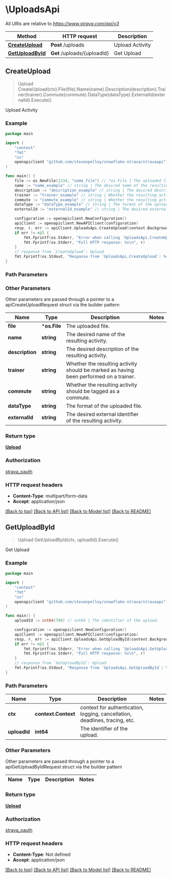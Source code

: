 # \UploadsApi

All URIs are relative to *https://www.strava.com/api/v3*

Method | HTTP request | Description
------------- | ------------- | -------------
[**CreateUpload**](UploadsApi.md#CreateUpload) | **Post** /uploads | Upload Activity
[**GetUploadById**](UploadsApi.md#GetUploadById) | **Get** /uploads/{uploadId} | Get Upload



## CreateUpload

> Upload CreateUpload(ctx).File(file).Name(name).Description(description).Trainer(trainer).Commute(commute).DataType(dataType).ExternalId(externalId).Execute()

Upload Activity



### Example

```go
package main

import (
    "context"
    "fmt"
    "os"
    openapiclient "github.com/stevenpelley/snowflake-strava/stravaapi"
)

func main() {
    file := os.NewFile(1234, "some_file") // *os.File | The uploaded file. (optional)
    name := "name_example" // string | The desired name of the resulting activity. (optional)
    description := "description_example" // string | The desired description of the resulting activity. (optional)
    trainer := "trainer_example" // string | Whether the resulting activity should be marked as having been performed on a trainer. (optional)
    commute := "commute_example" // string | Whether the resulting activity should be tagged as a commute. (optional)
    dataType := "dataType_example" // string | The format of the uploaded file. (optional)
    externalId := "externalId_example" // string | The desired external identifier of the resulting activity. (optional)

    configuration := openapiclient.NewConfiguration()
    apiClient := openapiclient.NewAPIClient(configuration)
    resp, r, err := apiClient.UploadsApi.CreateUpload(context.Background()).File(file).Name(name).Description(description).Trainer(trainer).Commute(commute).DataType(dataType).ExternalId(externalId).Execute()
    if err != nil {
        fmt.Fprintf(os.Stderr, "Error when calling `UploadsApi.CreateUpload``: %v\n", err)
        fmt.Fprintf(os.Stderr, "Full HTTP response: %v\n", r)
    }
    // response from `CreateUpload`: Upload
    fmt.Fprintf(os.Stdout, "Response from `UploadsApi.CreateUpload`: %v\n", resp)
}
```

### Path Parameters



### Other Parameters

Other parameters are passed through a pointer to a apiCreateUploadRequest struct via the builder pattern


Name | Type | Description  | Notes
------------- | ------------- | ------------- | -------------
 **file** | ***os.File** | The uploaded file. | 
 **name** | **string** | The desired name of the resulting activity. | 
 **description** | **string** | The desired description of the resulting activity. | 
 **trainer** | **string** | Whether the resulting activity should be marked as having been performed on a trainer. | 
 **commute** | **string** | Whether the resulting activity should be tagged as a commute. | 
 **dataType** | **string** | The format of the uploaded file. | 
 **externalId** | **string** | The desired external identifier of the resulting activity. | 

### Return type

[**Upload**](Upload.md)

### Authorization

[strava_oauth](../README.md#strava_oauth)

### HTTP request headers

- **Content-Type**: multipart/form-data
- **Accept**: application/json

[[Back to top]](#) [[Back to API list]](../README.md#documentation-for-api-endpoints)
[[Back to Model list]](../README.md#documentation-for-models)
[[Back to README]](../README.md)


## GetUploadById

> Upload GetUploadById(ctx, uploadId).Execute()

Get Upload



### Example

```go
package main

import (
    "context"
    "fmt"
    "os"
    openapiclient "github.com/stevenpelley/snowflake-strava/stravaapi"
)

func main() {
    uploadId := int64(789) // int64 | The identifier of the upload.

    configuration := openapiclient.NewConfiguration()
    apiClient := openapiclient.NewAPIClient(configuration)
    resp, r, err := apiClient.UploadsApi.GetUploadById(context.Background(), uploadId).Execute()
    if err != nil {
        fmt.Fprintf(os.Stderr, "Error when calling `UploadsApi.GetUploadById``: %v\n", err)
        fmt.Fprintf(os.Stderr, "Full HTTP response: %v\n", r)
    }
    // response from `GetUploadById`: Upload
    fmt.Fprintf(os.Stdout, "Response from `UploadsApi.GetUploadById`: %v\n", resp)
}
```

### Path Parameters


Name | Type | Description  | Notes
------------- | ------------- | ------------- | -------------
**ctx** | **context.Context** | context for authentication, logging, cancellation, deadlines, tracing, etc.
**uploadId** | **int64** | The identifier of the upload. | 

### Other Parameters

Other parameters are passed through a pointer to a apiGetUploadByIdRequest struct via the builder pattern


Name | Type | Description  | Notes
------------- | ------------- | ------------- | -------------


### Return type

[**Upload**](Upload.md)

### Authorization

[strava_oauth](../README.md#strava_oauth)

### HTTP request headers

- **Content-Type**: Not defined
- **Accept**: application/json

[[Back to top]](#) [[Back to API list]](../README.md#documentation-for-api-endpoints)
[[Back to Model list]](../README.md#documentation-for-models)
[[Back to README]](../README.md)

